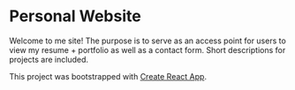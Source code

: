 # Personal Website

Welcome to me site! The purpose is to serve as an access point for users to view my resume + portfolio as well as a contact form. Short descriptions for projects are included.

This project was bootstrapped with [Create React App](https://github.com/facebookincubator/create-react-app).

